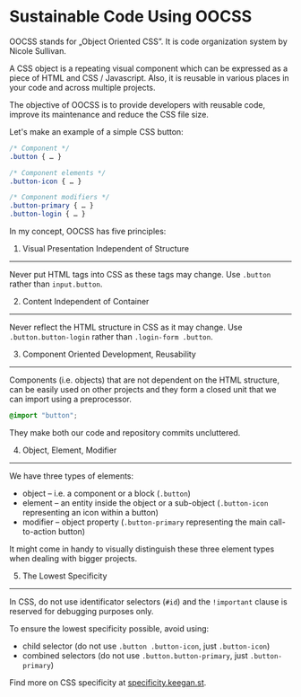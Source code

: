 Sustainable Code Using OOCSS
============================

OOCSS stands for „Object Oriented CSS”. It is code organization system by Nicole
Sullivan.

A CSS object is a repeating visual component which can be expressed as a piece
of HTML and CSS / Javascript. Also, it is reusable in various places in your
code and across multiple projects.

The objective of OOCSS is to provide developers with reusable code, improve its
maintenance and reduce the CSS file size.

Let's make an example of a simple CSS button:

```css
/* Component */
.button { … }

/* Component elements */
.button-icon { … }

/* Component modifiers */
.button-primary { … }
.button-login { … }
```

In my concept, OOCSS has five principles:

1) Visual Presentation Independent of Structure
-----------------------------------------------

Never put HTML tags into CSS as these tags may change. Use `.button` rather than
`input.button`.

2) Content Independent of Container
-----------------------------------

Never reflect the HTML structure in CSS as it may change. Use
`.button.button-login` rather than `.login-form .button`.

3) Component Oriented Development, Reusability
----------------------------------------------

Components (i.e. objects) that are not dependent on the HTML structure, can be
easily used on other projects and they form a closed unit that we can import
using a preprocessor.

```css
@import "button";
```

They make both our code and repository commits uncluttered.

4) Object, Element, Modifier
----------------------------

We have three types of elements:

-   object – i.e. a component or a block (`.button`)
-   element – an entity inside the object or a sub-object (`.button-icon`
    representing an icon within a button)
-   modifier – object property (`.button-primary` representing the main
    call-to-action button)

It might come in handy to visually distinguish these three element types when
dealing with bigger projects.

5) The Lowest Specificity
-------------------------

In CSS, do not use identificator selectors (`#id`) and the `!important` clause
is reserved for debugging purposes only.

To ensure the lowest specificity possible, avoid using:

-   child selector (do not use `.button .button-icon`, just `.button-icon`)
-   combined selectors (do not use `.button.button-primary`, just
    `.button-primary`)

Find more on CSS specificity at
[specificity.keegan.st](<http://specificity.keegan.st/>).
